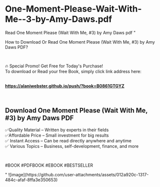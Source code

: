 # One-Moment-Please-Wait-With-Me--3-by-Amy-Daws.pdf
Read One Moment Please (Wait With Me, #3) by Amy Daws pdf
"<p>How to Download Or Read One Moment Please (Wait With Me, #3) by Amy Daws PDF?</p>
<p>&nbsp;</p>
<p>&#128293;  Special Promo! Get Free for Today's Purchase!<br />To download or Read your free Book, simply click link address here:&nbsp;<br />&nbsp;</p>
<p><a href=""https://alaniwebster.github.io/push/?book=B0861GTGYZ""><strong>https://alaniwebster.github.io/push/?book=B0861GTGYZ</strong></a></p>
<p>&nbsp;</p>
<h2>Download One Moment Please (Wait With Me, #3) by Amy Daws PDF</h2>
<p>&#x2705;Quality Material &ndash; Written by experts in their fields<br />&#x2705;Affordable Price &ndash; Small investment for big results<br />&#x2705; Instant Access &ndash; Can be read directly anywhere and anytime<br />&#x2705; Various Topics &ndash; Business, self-development, finance, and more</p>
<p>&nbsp;</p>
<p>#BOOK #PDFBOOK #EBOOK #BESTSELLER</p>
"
![image](https://github.com/user-attachments/assets/012a920c-1317-484c-afaf-8ffa3e350653)
